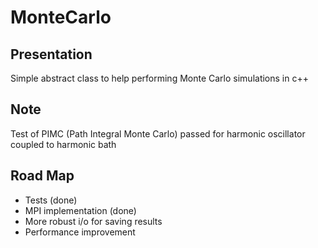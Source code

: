 # MonteCarlo

## Presentation
Simple abstract class to help performing Monte Carlo simulations in c++

## Note 
 Test of PIMC (Path Integral Monte Carlo) passed for harmonic oscillator coupled to harmonic bath
 
## Road Map
 * Tests (done)
 * MPI implementation (done) 
 * More robust i/o for saving results
 * Performance improvement 
